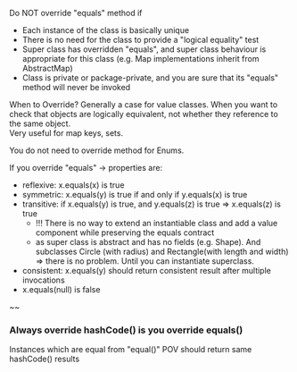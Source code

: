 Do NOT override "equals" method if
* Each instance of the class is basically unique
* There is no need for the class to provide a "logical equality" test
* Super class has overridden "equals", and super class behaviour is appropriate for this class
 (e.g. Map implementations inherit from AbstractMap)
* Class is private or package-private, and you are sure that its "equals" method will never
be invoked

When to Override?
Generally a case for value classes. When you want to check that objects are logically 
equivalent, not whether they reference to the same object.  
Very useful for map keys, sets.

You do not need to override method for Enums.

If you override "equals" -> properties are:
* reflexive: x.equals(x) is true
* symmetric: x.equals(y) is true if and only if y.equals(x) is true
* transitive: if x.equals(y) is true, and y.equals(z) is true => x.equals(z) is true  
    * !!! There is no way to extend an instantiable class and add a value component
    while preserving the equals contract
    * as super class is abstract and has no fields (e.g. Shape). And subclasses Circle (with radius)
    and Rectangle(with length and width) => there is no problem. Until you can instantiate superclass.
* consistent: x.equals(y) should return consistent result after multiple invocations
* x.equals(null) is false

~~
### Always override hashCode() is you override equals()
Instances which are equal from "equal()" POV should return same hashCode() results